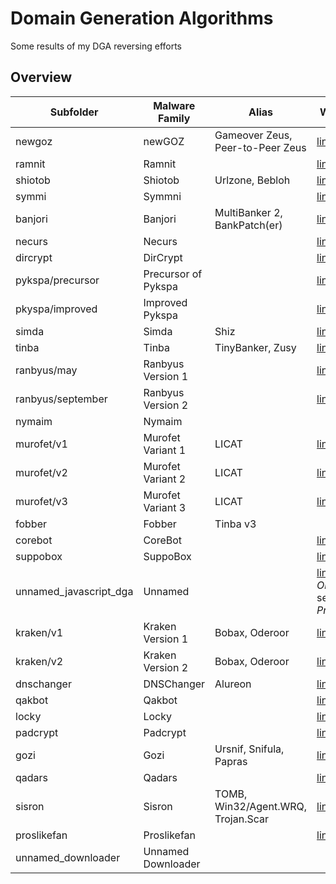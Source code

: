 # Domain Generation Algorithms 
Some results of my DGA reversing efforts

## Overview

Subfolder | Malware Family | Alias | Write-Up
--------- | -------------- | ----- | ----------
newgoz    | newGOZ         | Gameover Zeus, Peer-to-Peer Zeus |   [link](https://johannesbader.ch/2014/12/the-dga-of-newgoz/)
ramnit    | Ramnit         | | [link](https://johannesbader.ch/2014/12/the-dga-of-ramnit/)
shiotob   | Shiotob        | Urlzone, Bebloh | [link](https://johannesbader.ch/2015/01/the-dga-of-shiotob/)
symmi     | Symmni         | | [link](http://johannesbader.ch/2015/01/the-dga-of-symmi/)
banjori   | Banjori        | MultiBanker 2, BankPatch(er) | [link](http://johannesbader.ch/2015/02/the-dga-of-banjori/)
necurs    | Necurs         | | [link](http://johannesbader.ch/2015/02/the-dgas-of-necurs/)
dircrypt  | DirCrypt       | | [link](http://johannesbader.ch/2015/03/the-dga-of-dircrypt/)
pykspa/precursor    | Precursor of Pykspa | | [link](http://johannesbader.ch/2015/07/pykspas-inferior-dga-version/)
pkyspa/improved     | Improved Pykspa     | | [link](http://johannesbader.ch/2015/03/the-dga-of-pykspa/)
simda     | Simda | Shiz | [link](http://johannesbader.ch/2015/03/the-dga-of-simda-shiz/)
tinba     | Tinba | TinyBanker, Zusy  | [link](http://johannesbader.ch/2015/04/new-top-level-domains-for-tinbas-dga/)
ranbyus/may   | Ranbyus Version 1 | | [link](http://johannesbader.ch/2015/05/the-dga-of-ranbyus/)
ranbyus/september   | Ranbyus Version 2| | [link](http://johannesbader.ch/2015/09/ranbyuss-dga-revisited/)
nymaim    | Nymaim || 
murofet/v1 | Murofet Variant 1 | LICAT | [link](https://johannesbader.ch/2015/09/three-variants-of-murofets-dga/)
murofet/v2 | Murofet Variant 2 | LICAT | [link](https://johannesbader.ch/2015/09/three-variants-of-murofets-dga/)
murofet/v3 | Murofet Variant 3 | LICAT | [link](https://johannesbader.ch/2015/09/three-variants-of-murofets-dga/)
fobber     | Fobber | Tinba v3 | |
corebot    | CoreBot | | [link](https://johannesbader.ch/2015/09/the-dga-of-corebot/)
suppobox | SuppoBox | | [link](http://www.rsaconference.com/writable/presentations/file_upload/br-r01-end-to-end-analysis-of-a-domain-generating-algorithm-malware-family.pdf)
unnamed_javascript_dga | Unnamed | | [link](https://johannesbader.ch/2015/11/a-javascript-based-dga/) *Obsolete*, see *Proslikefan* |
kraken/v1 | Kraken Version 1 | Bobax, Oderoor |  [link](https://johannesbader.ch/2015/12/krakens-two-domain-generation-algorithms/) |
kraken/v2 | Kraken Version 2 | Bobax, Oderoor |  [link](https://johannesbader.ch/2015/12/krakens-two-domain-generation-algorithms/) |
dnschanger | DNSChanger | Alureon | [link](https://johannesbader.ch/2016/01/the-dga-in-alureon-dnschanger/) |
qakbot | Qakbot |  | [link](https://johannesbader.ch/2016/02/the-dga-of-qakbot/) |
locky | Locky |  | [link](https://blogs.forcepoint.com/security-labs/lockys-new-dga-seeding-new-domains) |
padcrypt | Padcrypt | | [link](http://johannesbader.ch/2016/03/the-dga-of-padcrypt/) |
gozi | Gozi | Ursnif, Snifula, Papras | [link](http://www.govcert.admin.ch/blog/18/gozi-isfb-when-a-bug-really-is-a-feature) |
qadars | Qadars | | [link](https://www.johannesbader.ch/2016/04/the-dga-of-qadars/)
sisron | Sisron | TOMB, Win32/Agent.WRQ, Trojan.Scar |  [link](https://www.johannesbader.ch/2016/06/the-dga-of-sisron/)
proslikefan | Proslikefan | | [link](https://johannesbader.ch/2016/06/proslikefan/) 
unnamed_downloader | Unnamed Downloader | | 
